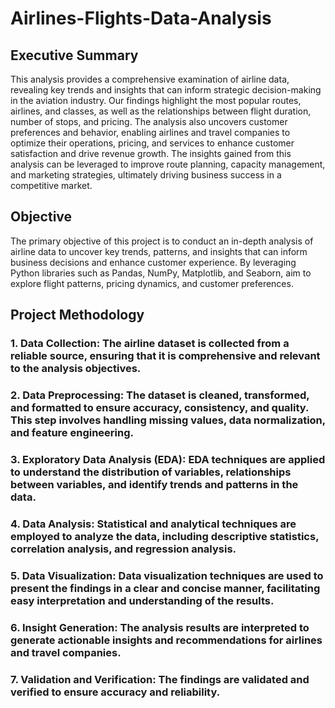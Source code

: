 # Airlines-Flights-Data-Analysis
## Executive Summary
This analysis provides a comprehensive examination of airline data, revealing key trends and insights that can inform strategic decision-making in the aviation industry. Our findings highlight the most popular routes, airlines, and classes, as well as the relationships between flight duration, number of stops, and pricing. The analysis also uncovers customer preferences and behavior, enabling airlines and travel companies to optimize their operations, pricing, and services to enhance customer satisfaction and drive revenue growth. The insights gained from this analysis can be leveraged to improve route planning, capacity management, and marketing strategies, ultimately driving business success in a competitive market.
## Objective
The primary objective of this project is to conduct an in-depth analysis of airline data to uncover key trends, patterns, and insights that can inform business decisions and enhance customer experience. By leveraging Python libraries such as Pandas, NumPy, Matplotlib, and Seaborn, aim to explore flight patterns, pricing dynamics, and customer preferences.
## Project Methodology
### 1. Data Collection: The airline dataset is collected from a reliable source, ensuring that it is comprehensive and relevant to the analysis objectives.
### 2. Data Preprocessing: The dataset is cleaned, transformed, and formatted to ensure accuracy, consistency, and quality. This step involves handling missing values, data normalization, and feature engineering.
### 3. Exploratory Data Analysis (EDA): EDA techniques are applied to understand the distribution of variables, relationships between variables, and identify trends and patterns in the data.
### 4. Data Analysis: Statistical and analytical techniques are employed to analyze the data, including descriptive statistics, correlation analysis, and regression analysis.
### 5. Data Visualization: Data visualization techniques are used to present the findings in a clear and concise manner, facilitating easy interpretation and understanding of the results.
### 6. Insight Generation: The analysis results are interpreted to generate actionable insights and recommendations for airlines and travel companies.
### 7. Validation and Verification: The findings are validated and verified to ensure accuracy and reliability.

